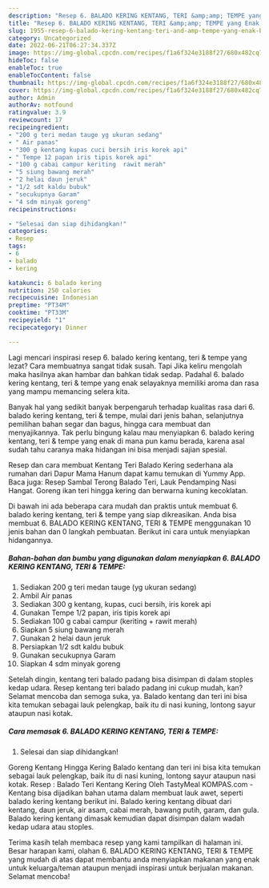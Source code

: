 ```yaml
---
description: "Resep 6. BALADO KERING KENTANG, TERI &amp;amp; TEMPE yang Enak, Buat Buka Puasa Enak Banget"
title: "Resep 6. BALADO KERING KENTANG, TERI &amp;amp; TEMPE yang Enak, Buat Buka Puasa Enak Banget"
slug: 1955-resep-6-balado-kering-kentang-teri-and-amp-tempe-yang-enak-buat-buka-puasa-enak-banget
category: Uncategorized
date: 2022-06-21T06:27:34.337Z
image: https://img-global.cpcdn.com/recipes/f1a6f324e3188f27/680x482cq70/6-balado-kering-kentang-teri-tempe-foto-resep-utama.jpg
hideToc: false
enableToc: true
enableTocContent: false
thumbnail: https://img-global.cpcdn.com/recipes/f1a6f324e3188f27/680x482cq70/6-balado-kering-kentang-teri-tempe-foto-resep-utama.jpg
cover: https://img-global.cpcdn.com/recipes/f1a6f324e3188f27/680x482cq70/6-balado-kering-kentang-teri-tempe-foto-resep-utama.jpg
author: Admin
authorAv: notfound
ratingvalue: 3.9
reviewcount: 17
recipeingredient:
- "200 g teri medan tauge yg ukuran sedang"
- " Air panas"
- "300 g kentang kupas cuci bersih iris korek api"
- " Tempe 12 papan iris tipis korek api"
- "100 g cabai campur keriting  rawit merah"
- "5 siung bawang merah"
- "2 helai daun jeruk"
- "1/2 sdt kaldu bubuk"
- "secukupnya Garam"
- "4 sdm minyak goreng"
recipeinstructions:

- "Selesai dan siap dihidangkan!"
categories:
- Resep
tags:
- 6
- balado
- kering

katakunci: 6 balado kering 
nutrition: 250 calories
recipecuisine: Indonesian
preptime: "PT34M"
cooktime: "PT33M"
recipeyield: "1"
recipecategory: Dinner

---
```



Lagi mencari inspirasi resep 6. balado kering kentang, teri &amp; tempe yang lezat? Cara membuatnya sangat tidak susah. Tapi Jika keliru mengolah maka hasilnya akan hambar dan bahkan tidak sedap. Padahal 6. balado kering kentang, teri &amp; tempe yang enak selayaknya memiliki aroma dan rasa yang mampu memancing selera kita.


Banyak hal yang sedikit banyak berpengaruh terhadap kualitas rasa dari 6. balado kering kentang, teri &amp; tempe, mulai dari jenis bahan, selanjutnya pemilihan bahan segar dan bagus, hingga cara membuat dan menyajikannya. Tak perlu bingung kalau mau menyiapkan 6. balado kering kentang, teri &amp; tempe yang enak di mana pun kamu berada, karena asal sudah tahu caranya maka hidangan ini bisa menjadi sajian spesial.

Resep dan cara membuat Kentang Teri Balado Kering sederhana ala rumahan dari Dapur Mama Hanum dapat kamu temukan di Yummy App. Baca juga: Resep Sambal Terong Balado Teri, Lauk Pendamping Nasi Hangat. Goreng ikan teri hingga kering dan berwarna kuning kecoklatan.


Di bawah ini ada beberapa cara mudah dan praktis untuk membuat 6. balado kering kentang, teri &amp; tempe yang siap dikreasikan. Anda bisa membuat 6. BALADO KERING KENTANG, TERI &amp; TEMPE menggunakan 10 jenis bahan dan 0 langkah pembuatan. Berikut ini cara untuk menyiapkan hidangannya.

<!--inarticleads1-->

##### Bahan-bahan dan bumbu yang digunakan dalam menyiapkan 6. BALADO KERING KENTANG, TERI &amp; TEMPE:

1. Sediakan 200 g teri medan tauge (yg ukuran sedang)
1. Ambil  Air panas
1. Sediakan 300 g kentang, kupas, cuci bersih, iris korek api
1. Gunakan  Tempe 1/2 papan, iris tipis korek api
1. Sediakan 100 g cabai campur (keriting + rawit merah)
1. Siapkan 5 siung bawang merah
1. Gunakan 2 helai daun jeruk
1. Persiapkan 1/2 sdt kaldu bubuk
1. Gunakan secukupnya Garam
1. Siapkan 4 sdm minyak goreng


Setelah dingin, kentang teri balado padang bisa disimpan di dalam stoples kedap udara. Resep kentang teri balado padang ini cukup mudah, kan? Selamat mencoba dan semoga suka, ya. Balado kentang dan teri ini bisa kita temukan sebagai lauk pelengkap, baik itu di nasi kuning, lontong sayur ataupun nasi kotak. 

<!--inarticleads2-->

##### Cara memasak 6. BALADO KERING KENTANG, TERI &amp; TEMPE:


1. Selesai dan siap dihidangkan!

Goreng Kentang Hingga Kering Balado kentang dan teri ini bisa kita temukan sebagai lauk pelengkap, baik itu di nasi kuning, lontong sayur ataupun nasi kotak. Resep : Balado Teri Kentang Kering Oleh TastyMeal KOMPAS.com - Kentang bisa dijadikan bahan utama dalam membuat lauk awet, seperti balado kering kentang berikut ini. Balado kering kentang dibuat dari kentang, daun jeruk, air asam, cabai merah, bawang putih, garam, dan gula. Balado kering kentang dimasak kemudian dapat disimpan dalam wadah kedap udara atau stoples. 

Terima kasih telah membaca resep yang kami tampilkan di halaman ini. Besar harapan kami, olahan 6. BALADO KERING KENTANG, TERI &amp; TEMPE yang mudah di atas dapat membantu anda menyiapkan makanan yang enak untuk keluarga/teman ataupun menjadi inspirasi untuk berjualan makanan. Selamat mencoba!
